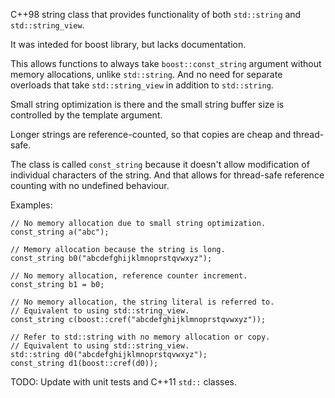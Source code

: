 C++98 string class that provides functionality of both `std::string` and `std::string_view`. 

It was inteded for boost library, but lacks documentation.

This allows functions to always take `boost::const_string` argument without memory allocations, unlike `std::string`. And no need for separate overloads that take `std::string_view` in addition to `std::string`.

Small string optimization is there and the small string buffer size is controlled by the template argument. 

Longer strings are reference-counted, so that copies are cheap and thread-safe.

The class is called `const_string` because it doesn't allow modification of individual characters of the string. And that allows for thread-safe reference counting with no undefined behaviour.

Examples:

```
// No memory allocation due to small string optimization.
const_string a("abc");

// Memory allocation because the string is long.
const_string b0("abcdefghijklmnoprstqvwxyz"); 

// No memory allocation, reference counter increment.
const_string b1 = b0; 

// No memory allocation, the string literal is referred to.
// Equivalent to using std::string_view.
const_string c(boost::cref("abcdefghijklmnoprstqvwxyz")); 

// Refer to std::string with no memory allocation or copy.
// Equivalent to using std::string_view.
std::string d0("abcdefghijklmnoprstqvwxyz");
const_string d1(boost::cref(d0)); 
```

TODO: Update with unit tests and C++11 `std::` classes.
